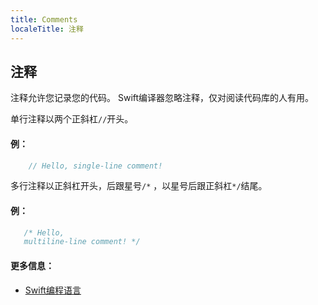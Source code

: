 ```yaml
---
title: Comments
localeTitle: 注释
---
```

## 注释

注释允许您记录您的代码。 Swift编译器忽略注释，仅对阅读代码库的人有用。

单行注释以两个正斜杠`//`开头。

#### 例：

```swift
    // Hello, single-line comment! 
```

多行注释以正斜杠开头，后跟星号`/*` ，以星号后跟正斜杠`*/`结尾。

#### 例：

```swift
   /* Hello, 
   multiline-line comment! */ 
```

#### 更多信息：

*   [Swift编程语言](https://docs.swift.org/swift-book/LanguageGuide/TheBasics.html#ID315)
